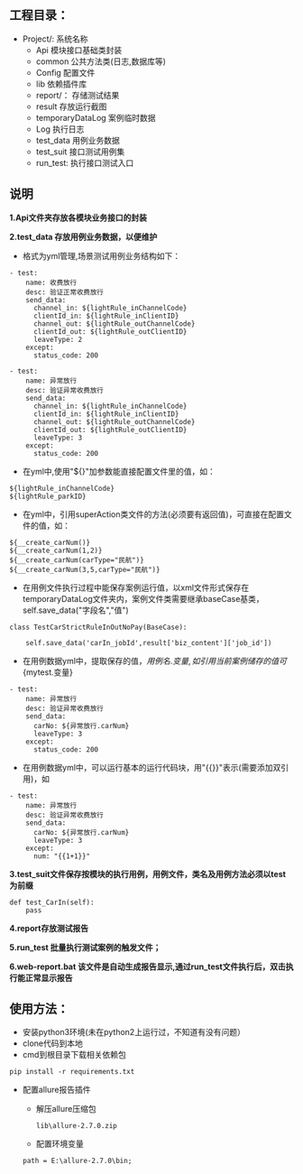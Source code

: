 
## 工程目录：

- Project/:  系统名称
  - Api  模块接口基础类封装
  - common  公共方法类(日志,数据库等)
  - Config 配置文件
  - lib 依赖插件库
  - report/： 存储测试结果
  - result  存放运行截图
  - temporaryDataLog 案例临时数据
  - Log  执行日志
  - test_data 用例业务数据
  - test_suit 接口测试用例集
  - run_test:  执行接口测试入口

## 说明
**1.Api文件夹存放各模块业务接口的封装**

**2.test_data 存放用例业务数据，以便维护**

- 格式为yml管理,场景测试用例业务结构如下：
```
- test:
    name: 收费放行
    desc: 验证正常收费放行
    send_data:
      channel_in: ${lightRule_inChannelCode}
      clientId_in: ${lightRule_inClientID}
      channel_out: ${lightRule_outChannelCode}
      clientId_out: ${lightRule_outClientID}
      leaveType: 2
    except:
      status_code: 200

- test:
    name: 异常放行
    desc: 验证异常收费放行
    send_data:
      channel_in: ${lightRule_inChannelCode}
      clientId_in: ${lightRule_inClientID}
      channel_out: ${lightRule_outChannelCode}
      clientId_out: ${lightRule_outClientID}
      leaveType: 3
    except:
      status_code: 200
```
- 在yml中,使用"${}"加参数能直接配置文件里的值，如：
```
${lightRule_inChannelCode}
${lightRule_parkID}
```
- 在yml中，引用superAction类文件的方法(必须要有返回值)，可直接在配置文件的值，如：
```
${__create_carNum()}
${__create_carNum(1,2)}
${__create_carNum(carType="民航")}
${__create_carNum(3,5,carType="民航")}
```
- 在用例文件执行过程中能保存案例运行值，以xml文件形式保存在temporaryDataLog文件夹内，案例文件类需要继承baseCase基类，self.save_data("字段名","值")
```
class TestCarStrictRuleInOutNoPay(BaseCase):

	self.save_data('carIn_jobId',result['biz_content']['job_id'])

```
- 在用例数据yml中，提取保存的值，${用例名.变量},如引用当前案例储存的值可${mytest.变量}
```
- test:
    name: 异常放行
    desc: 验证异常收费放行
    send_data:
      carNo: ${异常放行.carNum}
      leaveType: 3
    except:
      status_code: 200
```
- 在用例数据yml中，可以运行基本的运行代码块，用"{{}}"表示(需要添加双引用)，如
```
- test:
    name: 异常放行
    desc: 验证异常收费放行
    send_data:
      carNo: ${异常放行.carNum}
      leaveType: 3
    except:
      num: "{{1+1}}"
```

**3.test_suit文件保存按模块的执行用例，用例文件，类名及用例方法必须以test为前缀**

```
def test_CarIn(self):
	pass
```

**4.report存放测试报告**

**5.run_test 批量执行测试案例的触发文件；**

**6.web-report.bat 该文件是自动生成报告显示,通过run_test文件执行后，双击执行能正常显示报告**

## 使用方法：

- 安装python3环境(未在python2上运行过，不知道有没有问题）
- clone代码到本地
- cmd到根目录下载相关依赖包

```
pip install -r requirements.txt
```
- 配置allure报告插件

  - 解压allure压缩包

    ```
    lib\allure-2.7.0.zip
    ```

  - 配置环境变量 
  ```
  path = E:\allure-2.7.0\bin;
  ```
